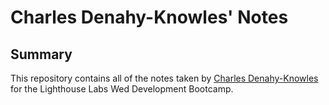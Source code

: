 # Charles Denahy-Knowles' Notes 

## Summary

This repository contains all of the notes taken by [Charles Denahy-Knowles](https://github.com/cknowles90) for the Lighthouse Labs Wed Development Bootcamp.